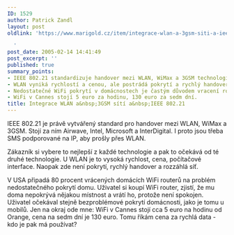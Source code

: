 ```yaml
---
ID: 1529
author: Patrick Zandl
layout: post
oldlink: 'https://www.marigold.cz/item/integrace-wlan-a-3gsm-siti-a-ieee-802-21

  '
post_date: 2005-02-14 14:41:49
post_excerpt: ''
published: true
summary_points:
- IEEE 802.21 standardizuje handover mezi WLAN, WiMax a 3GSM technologiemi.
- WLAN vyniká rychlostí a cenou, ale postrádá pokrytí a rychlý handover.
- Nedostatečné WiFi pokrytí v domácnostech je častým důvodem vracení routerů.
- WiFi v Cannes stojí 5 euro za hodinu, 130 euro za sedm dní.
title: Integrace WLAN a&nbsp;3GSM sítí a&nbsp;IEEE 802.21
---
```


<p>IEEE 802.21 je právě vytvářený standard pro handover mezi WLAN, WiMax a 3GSM. Stojí za ním Airwave, Intel, Microsoft a InterDigital. I proto jsou třeba SMS podporované na IP, aby prošly přes WLAN.</p>

<p>Zákazník si vybere to nejlepší z každé technologie a pak to očekává od té druhé technologie. U WLAN je to vysoká rychlost, cena, počítačové interface. Naopak zde není pokrytí, rychlý handover a rozzáhlá síť.</p>

<p>V USA připadá 80 procent vrácených domácích WiFi routerů na problém nedostatečného pokrytí domu. Uživatel si koupí WiFi router, zjistí, že mu doma nepokrývá nějakou místnost a vrátí ho, protože není spokojen. Uživatel očekával stejně bezproblémové pokrytí domácnosti, jako je tomu u mobilů. 
Jen na okraj ode mne: WiFi v Cannes stojí cca 5 euro na hodinu od Orange, cena na sedm dní je 130 euro. Tomu říkám cena za rychlá data - kdo je pak má používat?
</p>